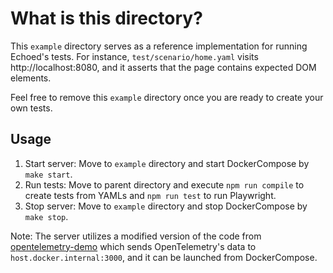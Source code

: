 # What is this directory?

This `example` directory serves as a reference implementation for running Echoed's tests.
For instance, `test/scenario/home.yaml` visits http://localhost:8080, and it asserts that the page contains expected DOM elements.

Feel free to remove this `example` directory once you are ready to create your own tests.

## Usage

1. Start server: Move to `example` directory and start DockerCompose by `make start`.
2. Run tests: Move to parent directory and execute `npm run compile` to create tests from YAMLs and `npm run test` to run Playwright.
3. Stop server: Move to `example` directory and stop DockerCompose by `make stop`.

Note: The server utilizes a modified version of the code from [opentelemetry-demo](https://github.com/open-telemetry/opentelemetry-demo) which sends OpenTelemetry's data to `host.docker.internal:3000`, and it can be launched from DockerCompose.
